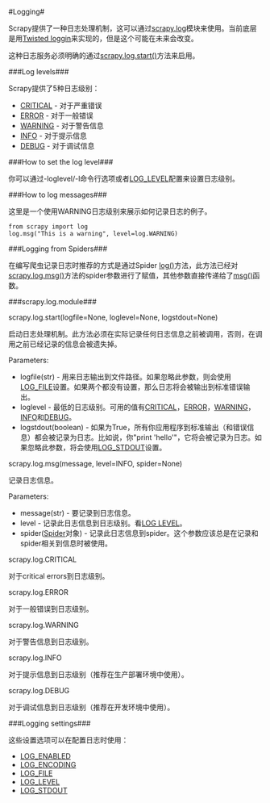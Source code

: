 #Logging#

Scrapy提供了一种日志处理机制，这可以通过[scrapy.log](http://doc.scrapy.org/en/latest/topics/logging.html#module-scrapy.log)模块来使用。当前底层是用[Twisted loggin](http://twistedmatrix.com/projects/core/documentation/howto/logging.html)来实现的，但是这个可能在未来会改变。

这种日志服务必须明确的通过[scrapy.log.start()](http://doc.scrapy.org/en/latest/topics/logging.html#scrapy.log.start)方法来启用。

###Log levels###

Scrapy提供了5种日志级别：

- [CRITICAL](http://doc.scrapy.org/en/latest/topics/logging.html#scrapy.log.CRITICAL) - 对于严重错误
- [ERROR](http://doc.scrapy.org/en/latest/topics/logging.html#scrapy.log.ERROR) - 对于一般错误
- [WARNING](http://doc.scrapy.org/en/latest/topics/logging.html#scrapy.log.WARNING) - 对于警告信息
- [INFO](http://doc.scrapy.org/en/latest/topics/logging.html#scrapy.log.INFO) - 对于提示信息
- [DEBUG](http://doc.scrapy.org/en/latest/topics/logging.html#scrapy.log.DEBUG) - 对于调试信息
 
###How to set the log level###

你可以通过-loglevel/-l命令行选项或者[LOG_LEVEL](http://doc.scrapy.org/en/latest/topics/settings.html#std:setting-LOG_LEVEL )配置来设置日志级别。

###How to log messages###

这里是一个使用WARNING日志级别来展示如何记录日志的例子。

    from scrapy import log
    log.msg("This is a warning", level=log.WARNING)

###Logging from Spiders###

在编写爬虫记录日志时推荐的方式是通过Spider [log()](http://doc.scrapy.org/en/latest/topics/spiders.html#scrapy.spider.Spider.log)方法，此方法已经对[scrapy.log.msg()](http://doc.scrapy.org/en/latest/topics/logging.html#scrapy.log.msg)方法的spider参数进行了赋值，其他参数直接传递给了[msg()](http://doc.scrapy.org/en/latest/topics/logging.html#scrapy.log.msg)函数。

###scrapy.log.module###

scrapy.log.start(logfile=None, loglevel=None, logstdout=None)

启动日志处理机制。此方法必须在实际记录任何日志信息之前被调用，否则，在调用之前已经记录的信息会被遗失掉。

Parameters:
- logfile(str) - 用来日志输出到文件路径。如果忽略此参数，则会使用[LOG_FILE](http://doc.scrapy.org/en/latest/topics/settings.html#std:setting-LOG_FILE)设置。如果两个都没有设置，那么日志将会被输出到标准错误输出。
- loglevel - 最低的日志级别。可用的值有[CRITICAL](http://doc.scrapy.org/en/latest/topics/logging.html#scrapy.log.CRITICAL)，[ERROR](http://doc.scrapy.org/en/latest/topics/logging.html#scrapy.log.ERROR)，[WARNING](http://doc.scrapy.org/en/latest/topics/logging.html#scrapy.log.WARNING)，[INFO](http://doc.scrapy.org/en/latest/topics/logging.html#scrapy.log.INFO)和[DEBUG](http://doc.scrapy.org/en/latest/topics/logging.html#scrapy.log.DEBUG)。
- logstdout(boolean) - 如果为True，所有你应用程序到标准输出（和错误信息）都会被记录为日志。比如说，你"print 'hello'"，它将会被记录为日志。如果忽略此参数，将会使用[LOG_STDOUT](http://doc.scrapy.org/en/latest/topics/settings.html#std:setting-LOG_STDOUT)设置。

scrapy.log.msg(message, level=INFO, spider=None)

记录日志信息。

Parameters:
- message(str) - 要记录到日志信息。
- level - 记录此日志信息到日志级别。看[LOG LEVEL](http://doc.scrapy.org/en/latest/topics/logging.html#topics-logging-levels)。
- spider([Spider](http://doc.scrapy.org/en/latest/topics/spiders.html#scrapy.spider.Spider)对象) - 记录此日志信息到spider。这个参数应该总是在记录和spider相关到信息时被使用。


scrapy.log.CRITICAL

  对于critical errors到日志级别。

scrapy.log.ERROR

  对于一般错误到日志级别。

scrapy.log.WARNING

  对于警告信息到日志级别。

scrapy.log.INFO

  对于提示信息到日志级别（推荐在生产部署环境中使用）。

scrapy.log.DEBUG

  对于调试信息到日志级别（推荐在开发环境中使用）。

###Logging settings###

这些设置选项可以在配置日志时使用：

- [LOG_ENABLED](http://doc.scrapy.org/en/latest/topics/settings.html#std:setting-LOG_ENABLED)
- [LOG_ENCODING](http://doc.scrapy.org/en/latest/topics/settings.html#std:setting-LOG_ENCODING)
- [LOG_FILE](http://doc.scrapy.org/en/latest/topics/settings.html#std:setting-LOG_FILE)
- [LOG_LEVEL](http://doc.scrapy.org/en/latest/topics/settings.html#std:setting-LOG_LEVEL)
- [LOG_STDOUT](http://doc.scrapy.org/en/latest/topics/settings.html#std:setting-LOG_STDOUT)

